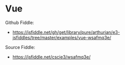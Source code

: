 # Vue

Github Fiddle:
- https://jsfiddle.net/gh/get/library/pure/arthurian/e3-jsfiddles/tree/master/examples/vue-wsafmq3e/

Source Fiddle:
- https://jsfiddle.net/cscie3/wsafmq3e/

